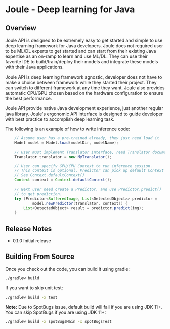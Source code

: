 Joule - Deep learning for Java
==============================

## Overview

Joule API is designed to be extremely easy to get started and simple to
use deep learning framework for Java developers. Joule does not required user to be ML/DL experts to get started
and can start from their existing Java expertise as an on-ramp to learn and use ML/DL. They can
use their favorite IDE to build/train/deploy their models and integrate these models with their
Java applications. 

Joule API is deep learning framework agnostic, developer does not have to make a choice
between framework while they started their project. They can switch to different framework at any
time they want. Joule also provides automatic CPU/GPU chosen based on the hardware configuration to ensure the best performance.

Joule API provide native Java development experience, just another regular java library.
Joule's ergonomic API interface is designed to guide developer with best practice to accomplish
deep learning task.

The following is an example of how to write inference code:

```java
    // Assume user has a pre-trained already, they just need load it
    Model model = Model.load(modelDir, modelName);

    // User must implement Translator interface, read Translator document for detail.
    Translator translator = new MyTranslator();

    // User can specify GPU/CPU Context to run inference session.
    // This context is optional, Predictor can pick up default Context if not specified.
    // See Context.defaultContext()
    Context context = Context.defaultContext();

    // Next user need create a Predictor, and use Predictor.predict()
    // to get prediction.
    try (Predictor<BufferedImage, List<DetectedObject>> predictor =
            model.newPredictor(translator, context)) {
        List<DetectedObject> result = predictor.predict(img);
    }
```

## Release Notes
* 0.1.0 Initial release

## Building From Source

Once you check out the code, you can build it using gradle:

```sh
./gradlew build
```

If you want to skip unit test:
```sh
./gradlew build -x test
```

**Note:** Due to SpotBugs issue, default build will fail if you are using JDK 11+.
You can skip SpotBugs if you are using JDK 11+:
```sh
./gradlew build -x spotBugsMain -x spotBugsTest
```
